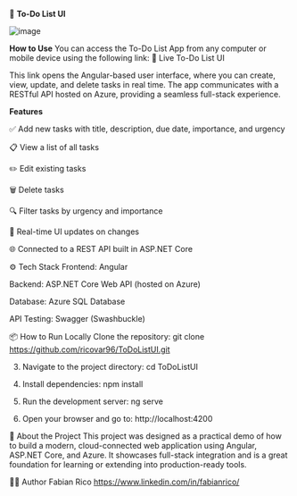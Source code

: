 📝 <b>To-Do List UI</b>

![image](https://github.com/user-attachments/assets/5b32fed5-6fe7-4f15-8087-d2910f1fd18d)

<b>How to Use</b>
You can access the To-Do List App from any computer or mobile device using the following link:
🔗 Live To-Do List UI

This link opens the Angular-based user interface, where you can create, view, update, and delete tasks in real time. The app communicates with a RESTful API hosted on Azure, providing a seamless full-stack experience.


<b>Features</b>

✅ Add new tasks with title, description, due date, importance, and urgency

📋 View a list of all tasks

✏️ Edit existing tasks

🗑️ Delete tasks

🔍 Filter tasks by urgency and importance

🔄 Real-time UI updates on changes

🌐 Connected to a REST API built in ASP.NET Core


⚙️ Tech Stack
Frontend: Angular

Backend: ASP.NET Core Web API (hosted on Azure)

Database: Azure SQL Database

API Testing: Swagger (Swashbuckle)


📦 How to Run Locally
Clone the repository:
git clone https://github.com/ricovar96/ToDoListUI.git

3. Navigate to the project directory:
cd ToDoListUI

3. Install dependencies:
npm install

4. Run the development server:
ng serve

5. Open your browser and go to:
http://localhost:4200


🧠 About the Project
This project was designed as a practical demo of how to build a modern, cloud-connected web application using Angular, ASP.NET Core, and Azure. It showcases full-stack integration and is a great foundation for learning or extending into production-ready tools.


👨‍💻 Author
Fabian Rico 
https://www.linkedin.com/in/fabianrico/
